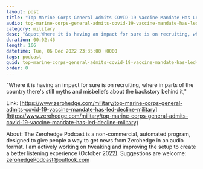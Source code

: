 ```yaml
---
layout: post
title: "Top Marine Corps General Admits COVID-19 Vaccine Mandate Has Led To Decline In Military Recruitment"
audio: top-marine-corps-general-admits-covid-19-vaccine-mandate-has-led-decline-military-0
category: military
desc: "&quot;Where it is having an impact for sure is on recruiting, where in parts of the country there's still myths and misbeliefs about the backstory behind it,&quot; "
duration: 00:02:46
length: 166
datetime: Tue, 06 Dec 2022 23:35:00 +0000
tags: podcast
guid: top-marine-corps-general-admits-covid-19-vaccine-mandate-has-led-decline-military-0
order: 0
---
```

&quot;Where it is having an impact for sure is on recruiting, where in parts of the country there's still myths and misbeliefs about the backstory behind it,&quot; 

Link: [https://www.zerohedge.com/military/top-marine-corps-general-admits-covid-19-vaccine-mandate-has-led-decline-military](https://www.zerohedge.com/military/top-marine-corps-general-admits-covid-19-vaccine-mandate-has-led-decline-military)

About: The Zerohedge Podcast is a non-commercial, automated program, designed to give people a way to get news from Zerohedge in an audio format.  I am actively working on tweaking and improving the setup to create a better listening experience (October 2022).  Suggestions are welcome: [zerohedgePodcast@outlook.com](mailto:zerohedgePodcast@outlook.com)